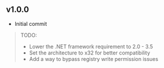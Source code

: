 ## v1.0.0
- Initial commit

> TODO:
> - Lower the .NET framework requirement to 2.0 - 3.5
> - Set the architecture to x32 for better compatibility
> - Add a way to bypass registry write permission issues
